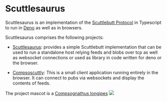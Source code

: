 # Scuttlesaurus

Scuttlesaurus is an implementation of the
[Scuttlebutt Protocol](https://ssbc.github.io/scuttlebutt-protocol-guide/) in
Typescript to run in [Deno](https://deno.land/) as well as in browsers.

Scuttlesaurus comprises the following projects:

- [Scuttlesaurus](scuttlesaurus): provides a simple Scuttlebutt implementation
  that can be used to run a standalone host relying feeds and blobs over tcp as
  well as websocket connections or used as library in code written for deno or
  the browser.

- [Compsoscuttly](compsoscuttly): This is a small client application running
  entirely in the browser. It can connect to pubs via websockets and display the
  contents of feeds.

The project mascot is a [Compsognathus longipes](https://synospecies.plazi.org/#Compsognathus+longipes)
![](https://upload.wikimedia.org/wikipedia/commons/c/c4/Compsognathus_BW.jpg)
